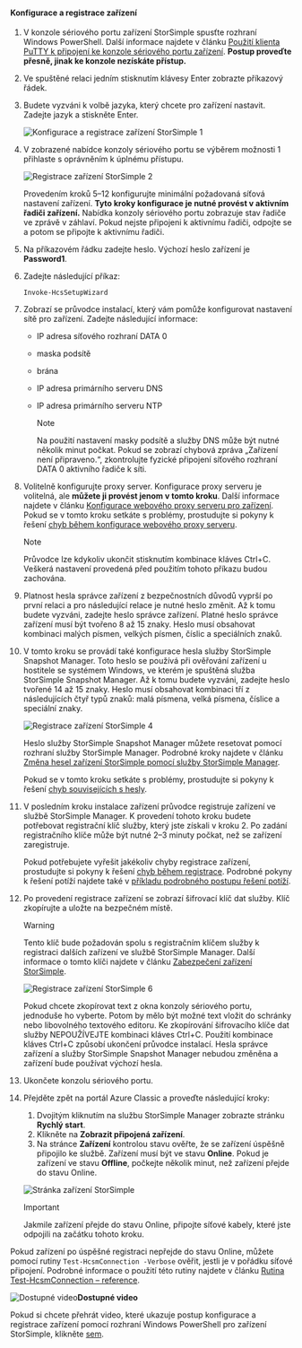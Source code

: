 <!--author=alkohli last changed: 12/01/15-->


#### <a name="to-configure-and-register-the-device"></a>Konfigurace a registrace zařízení
1. V konzole sériového portu zařízení StorSimple spusťte rozhraní Windows PowerShell. Další informace najdete v článku [Použití klienta PuTTY k připojení ke konzole sériového portu zařízení](#use-putty-to-connect-to-the-device-serial-console). **Postup proveďte přesně, jinak ke konzole nezískáte přístup.**
2. Ve spuštěné relaci jedním stisknutím klávesy Enter zobrazte příkazový řádek. 
3. Budete vyzváni k volbě jazyka, který chcete pro zařízení nastavit. Zadejte jazyk a stiskněte Enter. 
   
    ![Konfigurace a registrace zařízení StorSimple 1](./media/storsimple-configure-and-register-device/HCS_RegisterYourDevice1-include.png)
4. V zobrazené nabídce konzoly sériového portu se výběrem možnosti 1 přihlaste s oprávněním k úplnému přístupu. 
   
    ![Registrace zařízení StorSimple 2](./media/storsimple-configure-and-register-device/HCS_RegisterYourDevice2-include.png)
   
     Provedením kroků 5–12 konfigurujte minimální požadovaná síťová nastavení zařízení. **Tyto kroky konfigurace je nutné provést v aktivním řadiči zařízení.** Nabídka konzoly sériového portu zobrazuje stav řadiče ve zprávě v záhlaví. Pokud nejste připojeni k aktivnímu řadiči, odpojte se a potom se připojte k aktivnímu řadiči.
5. Na příkazovém řádku zadejte heslo. Výchozí heslo zařízení je **Password1**.
6. Zadejte následující příkaz:
   
     `Invoke-HcsSetupWizard` 
7. Zobrazí se průvodce instalací, který vám pomůže konfigurovat nastavení sítě pro zařízení. Zadejte následující informace: 
   
   * IP adresa síťového rozhraní DATA 0
   * maska podsítě
   * brána
   * IP adresa primárního serveru DNS
   * IP adresa primárního serveru NTP
     
     > [!NOTE]
     > Na použití nastavení masky podsítě a služby DNS může být nutné několik minut počkat. Pokud se zobrazí chybová zpráva „Zařízení není připraveno.“, zkontrolujte fyzické připojení síťového rozhraní DATA 0 aktivního řadiče k síti.
     > 
     > 
8. Volitelně konfigurujte proxy server. Konfigurace proxy serveru je volitelná, ale **můžete ji provést jenom v tomto kroku**. Další informace najdete v článku [Konfigurace webového proxy serveru pro zařízení](../articles/storsimple/storsimple-configure-web-proxy.md). Pokud se v tomto kroku setkáte s problémy, prostudujte si pokyny k řešení [chyb během konfigurace webového proxy serveru](../articles/storsimple/storsimple-troubleshoot-deployment.md#errors-during-the-optional-web-proxy-settings).

     > [!NOTE]
     > Průvodce lze kdykoliv ukončit stisknutím kombinace kláves Ctrl+C. Veškerá nastavení provedená před použitím tohoto příkazu budou zachována.

1. Platnost hesla správce zařízení z bezpečnostních důvodů vyprší po první relaci a pro následující relace je nutné heslo změnit. Až k tomu budete vyzváni, zadejte heslo správce zařízení. Platné heslo správce zařízení musí být tvořeno 8 až 15 znaky. Heslo musí obsahovat kombinaci malých písmen, velkých písmen, číslic a speciálních znaků.
2. V tomto kroku se provádí také konfigurace hesla služby StorSimple Snapshot Manager. Toto heslo se používá při ověřování zařízení u hostitele se systémem Windows, ve kterém je spuštěná služba StorSimple Snapshot Manager. Až k tomu budete vyzváni, zadejte heslo tvořené 14 až 15 znaky. Heslo musí obsahovat kombinaci tří z následujících čtyř typů znaků: malá písmena, velká písmena, číslice a speciální znaky. 
   
   ![Registrace zařízení StorSimple 4](./media/storsimple-configure-and-register-device/HCS_RegisterYourDevice4-include.png)
   
   Heslo služby StorSimple Snapshot Manager můžete resetovat pomocí rozhraní služby StorSimple Manager. Podrobné kroky najdete v článku [Změna hesel zařízení StorSimple pomocí služby StorSimple Manager](../articles/storsimple/storsimple-change-passwords.md).
   
   Pokud se v tomto kroku setkáte s problémy, prostudujte si pokyny k řešení [chyb souvisejících s hesly](../articles/storsimple/storsimple-troubleshoot-deployment.md#errors-related-to-device-administrator-and-storsimple-snapshot-manager-passwords).
3. V posledním kroku instalace zařízení průvodce registruje zařízení ve službě StorSimple Manager. K provedení tohoto kroku budete potřebovat registrační klíč služby, který jste získali v kroku 2. Po zadání registračního klíče může být nutné 2–3 minuty počkat, než se zařízení zaregistruje.
   
   Pokud potřebujete vyřešit jakékoliv chyby registrace zařízení, prostudujte si pokyny k řešení [chyb během registrace](../articles/storsimple/storsimple-troubleshoot-deployment.md#errors-during-device-registration). Podrobné pokyny k řešení potíží najdete také v [příkladu podrobného postupu řešení potíží](../articles/storsimple/storsimple-troubleshoot-deployment.md#step-by-step-storsimple-troubleshooting-example).
4. Po provedení registrace zařízení se zobrazí šifrovací klíč dat služby. Klíč zkopírujte a uložte na bezpečném místě.
   
   > [!WARNING]
   > Tento klíč bude požadován spolu s registračním klíčem služby k registraci dalších zařízení ve službě StorSimple Manager. Další informace o tomto klíči najdete v článku [Zabezpečení zařízení StorSimple](../articles/storsimple/storsimple-security.md).
   > 
   > 
   
    ![Registrace zařízení StorSimple 6](./media/storsimple-configure-and-register-device/HCS_RegisterYourDevice6-include.png)
   
    Pokud chcete zkopírovat text z okna konzoly sériového portu, jednoduše ho vyberte. Potom by mělo být možné text vložit do schránky nebo libovolného textového editoru. Ke zkopírování šifrovacího klíče dat služby NEPOUŽÍVEJTE kombinaci kláves Ctrl+C. Použití kombinace kláves Ctrl+C způsobí ukončení průvodce instalací. Hesla správce zařízení a služby StorSimple Snapshot Manager nebudou změněna a zařízení bude používat výchozí hesla.
5. Ukončete konzolu sériového portu.
6. Přejděte zpět na portál Azure Classic a proveďte následující kroky:
   
   1. Dvojitým kliknutím na službu StorSimple Manager zobrazte stránku **Rychlý start**.
   2. Klikněte na **Zobrazit připojená zařízení**.
   3. Na stránce **Zařízení** kontrolou stavu ověřte, že se zařízení úspěšně připojilo ke službě. Zařízení musí být ve stavu **Online**. Pokud je zařízení ve stavu **Offline**, počkejte několik minut, než zařízení přejde do stavu Online.
   
   ![Stránka zařízení StorSimple](./media/storsimple-configure-and-register-device/HCS_DevicesPageM-include.png) 
   
   > [!IMPORTANT]
   > Jakmile zařízení přejde do stavu Online, připojte síťové kabely, které jste odpojili na začátku tohoto kroku.
   > 
   > 

Pokud zařízení po úspěšné registraci nepřejde do stavu Online, můžete pomocí rutiny `Test-HcsmConnection -Verbose` ověřit, jestli je v pořádku síťové připojení. Podrobné informace o použití této rutiny najdete v článku [Rutina Test-HcsmConnection – reference](https://technet.microsoft.com/library/dn715782.aspx).

![Dostupné video](./media/storsimple-configure-and-register-device/Video_icon.png)**Dostupné video**

Pokud si chcete přehrát video, které ukazuje postup konfigurace a registrace zařízení pomocí rozhraní Windows PowerShell pro zařízení StorSimple, klikněte [sem](https://azure.microsoft.com/documentation/videos/initialize-the-storsimple-appliance/).

